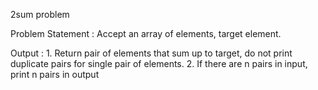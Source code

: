 2sum problem 

Problem Statement : Accept an array of elements, target element.

Output : 1. Return pair of elements that sum up to target,
            do not print duplicate pairs for single pair 
            of elements.
         2. If there are n pairs in input, print n pairs in output
